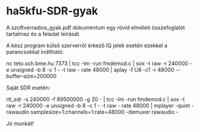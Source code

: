 # ha5kfu-SDR-gyak
A szoftverradios_gyak.pdf dokumentum egy rövid elméleti összefoglalót tartalmaz és a feladat leírását.

A kész program külső szerverről érkező IQ jelek esetén ezekkel a parancsokkal indítható:

nc teto.sch.bme.hu 7373 | tcc -lm -run fmdemod.c | sox -t raw -r 240000 -e unsigned -b 8 -c 1 - -t raw - rate 48000 | aplay -f U8 -c1 -r 48000 --buffer-size=200000

Saját SDR esetén:

rtl_sdr -s 240000 -f 89500000 -g 20 - | tcc -lm -run fmdemod.c | sox -t raw -r 240000 -e unsigned -b 8 -c 1 - -t raw - rate 48000 | mplayer -quiet -rawaudio samplesize=1:channels=1:rate=48000 -demuxer rawaudio -

Jó munkát!
